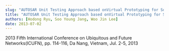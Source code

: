 ```yaml
---
slug: "AUTOSAR Unit Testing Approach based onVirtual Prototyping for Software Components"
title: "AUTOSAR Unit Testing Approach based onVirtual Prototyping for Software Components"
authors: [Hodong Ryu, Soo Young Jang, Woo Jin Lee]
date: 2013-07-02
---
```


2013 Fifth International Conference on Ubiquitous and Future Networks(ICUFN), pp. 114-116, Da Nang, Vietnam, Jul. 2-5, 2013
